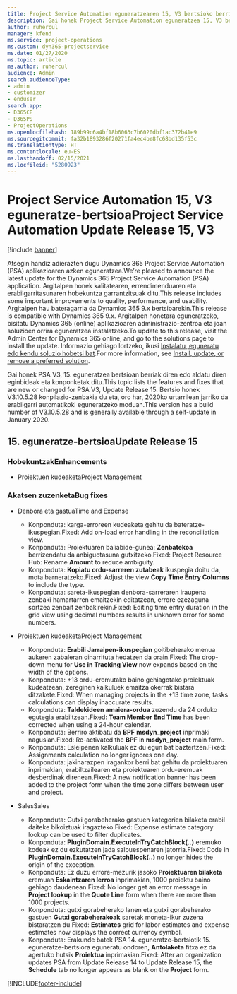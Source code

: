 ```yaml
---
title: Project Service Automation eguneratzearen 15, V3 bertsioko berrikuntzak edo aldaketak
description: Gai honek Project Service Automation eguneratzea 15, V3 bertsioko berritasunei buruzko informazioa ematen du.
author: ruhercul
manager: kfend
ms.service: project-operations
ms.custom: dyn365-projectservice
ms.date: 01/27/2020
ms.topic: article
ms.author: ruhercul
audience: Admin
search.audienceType:
- admin
- customizer
- enduser
search.app:
- D365CE
- D365PS
- ProjectOperations
ms.openlocfilehash: 189b99c6a4bf18b6063c7b6020dbf1ac372b41e9
ms.sourcegitcommit: fa32b1893286f20271fa4ec4be8fc68bd135f53c
ms.translationtype: HT
ms.contentlocale: eu-ES
ms.lasthandoff: 02/15/2021
ms.locfileid: "5280923"
---
```

# <a name="project-service-automation-update-release-15-v3"></a><span data-ttu-id="c52b7-103">Project Service Automation 15, V3 eguneratze-bertsioa</span><span class="sxs-lookup"><span data-stu-id="c52b7-103">Project Service Automation Update Release 15, V3</span></span>

[!include [banner](../includes/psa-now-project-operations.md)]

<span data-ttu-id="c52b7-104">Atsegin handiz adierazten dugu Dynamics 365 Project Service Automation (PSA) aplikazioaren azken eguneratzea.</span><span class="sxs-lookup"><span data-stu-id="c52b7-104">We’re pleased to announce the latest update for the Dynamics 365 Project Service Automation (PSA) application.</span></span> <span data-ttu-id="c52b7-105">Argitalpen honek kalitatearen, errendimenduaren eta erabilgarritasunaren hobekuntza garrantzitsuak ditu.</span><span class="sxs-lookup"><span data-stu-id="c52b7-105">This release includes some important improvements to quality, performance, and usability.</span></span> <span data-ttu-id="c52b7-106">Argitalpen hau bateragarria da Dynamics 365 9.x bertsioarekin.</span><span class="sxs-lookup"><span data-stu-id="c52b7-106">This release is compatible with Dynamics 365 9.x.</span></span> <span data-ttu-id="c52b7-107">Argitalpen honetara eguneratzeko, bisitatu Dynamics 365 (online) aplikazioaren administrazio-zentroa eta joan soluzioen orrira eguneratzea instalatzeko.</span><span class="sxs-lookup"><span data-stu-id="c52b7-107">To update to this release, visit the Admin Center for Dynamics 365 online, and go to the solutions page to install the update.</span></span> <span data-ttu-id="c52b7-108">Informazio gehiago lortzeko, ikusi [Instalatu, eguneratu edo kendu soluzio hobetsi bat](https://docs.microsoft.com/power-platform/admin/install-remove-preferred-solution).</span><span class="sxs-lookup"><span data-stu-id="c52b7-108">For more information, see [Install, update, or remove a preferred solution](https://docs.microsoft.com/power-platform/admin/install-remove-preferred-solution).</span></span>

<span data-ttu-id="c52b7-109">Gai honek PSA V3, 15. eguneratzea bertsioan berriak diren edo aldatu diren eginbideak eta konponketak ditu.</span><span class="sxs-lookup"><span data-stu-id="c52b7-109">This topic lists the features and fixes that are new or changed for PSA V3, Update Release 15.</span></span> <span data-ttu-id="c52b7-110">Bertsio honek V3.10.5.28 konpilazio-zenbakia du eta, oro har, 2020ko urtarrilean jarriko da erabilgarri automatikoki eguneratzeko moduan.</span><span class="sxs-lookup"><span data-stu-id="c52b7-110">This version has a build number of V3.10.5.28 and is generally available through a self-update in January 2020.</span></span>

## <a name="update-release-15"></a><span data-ttu-id="c52b7-111">15. eguneratze-bertsioa</span><span class="sxs-lookup"><span data-stu-id="c52b7-111">Update Release 15</span></span> 

### <a name="enhancements"></a><span data-ttu-id="c52b7-112">Hobekuntzak</span><span class="sxs-lookup"><span data-stu-id="c52b7-112">Enhancements</span></span>

- <span data-ttu-id="c52b7-113">Proiektuen kudeaketa</span><span class="sxs-lookup"><span data-stu-id="c52b7-113">Project Management</span></span>

### <a name="bug-fixes"></a><span data-ttu-id="c52b7-114">Akatsen zuzenketa</span><span class="sxs-lookup"><span data-stu-id="c52b7-114">Bug fixes</span></span>

- <span data-ttu-id="c52b7-115">Denbora eta gastua</span><span class="sxs-lookup"><span data-stu-id="c52b7-115">Time and Expense</span></span>

  - <span data-ttu-id="c52b7-116">Konponduta: karga-erroreen kudeaketa gehitu da bateratze-ikuspegian.</span><span class="sxs-lookup"><span data-stu-id="c52b7-116">Fixed: Add on-load error handling in the reconciliation view.</span></span>
  - <span data-ttu-id="c52b7-117">Konponduta: Proiektuaren baliabide-gunea: **Zenbatekoa** berrizendatu da anbiguotasuna gutxitzeko.</span><span class="sxs-lookup"><span data-stu-id="c52b7-117">Fixed: Project Resource Hub: Rename **Amount** to reduce ambiguity.</span></span>
  - <span data-ttu-id="c52b7-118">Konponduta: **Kopiatu ordu-sarreren zutabeak** ikuspegia doitu da, mota barneratzeko.</span><span class="sxs-lookup"><span data-stu-id="c52b7-118">Fixed: Adjust the view **Copy Time Entry Columns** to include the type.</span></span>
  - <span data-ttu-id="c52b7-119">Konponduta: sareta-ikuspegian denbora-sarreraren iraupena zenbaki hamartarren emaitzekin editatzean, errore ezezaguna sortzea zenbait zenbakirekin.</span><span class="sxs-lookup"><span data-stu-id="c52b7-119">Fixed: Editing time entry duration in the grid view using decimal numbers results in unknown error for some numbers.</span></span>

- <span data-ttu-id="c52b7-120">Proiektuen kudeaketa</span><span class="sxs-lookup"><span data-stu-id="c52b7-120">Project Management</span></span>

  - <span data-ttu-id="c52b7-121">Konponduta: **Erabili Jarraipen-ikuspegian** goitibeherako menua aukeren zabaleran oinarrituta hedatzen da orain.</span><span class="sxs-lookup"><span data-stu-id="c52b7-121">Fixed: The drop-down menu for **Use in Tracking View** now expands based on the width of the options.</span></span>
  - <span data-ttu-id="c52b7-122">Konponduta: +13 ordu-eremutako baino gehiagotako proiektuak kudeatzean, zereginen kalkuluek emaitza okerrak bistara ditzakete.</span><span class="sxs-lookup"><span data-stu-id="c52b7-122">Fixed: When managing projects in the +13 time zone, tasks calculations can display inaccurate results.</span></span>
  - <span data-ttu-id="c52b7-123">Konponduta: **Taldekideen amaiera-ordua** zuzendu da 24 orduko egutegia erabiltzean.</span><span class="sxs-lookup"><span data-stu-id="c52b7-123">Fixed: **Team Member End Time** has been corrected when using a 24-hour calendar.</span></span>
  - <span data-ttu-id="c52b7-124">Konponduta: Berriro aktibatu da **BPF** **msdyn_project** inprimaki nagusian.</span><span class="sxs-lookup"><span data-stu-id="c52b7-124">Fixed: Re-activated the **BPF** in **msdyn_project** main form.</span></span>
  - <span data-ttu-id="c52b7-125">Konponduta: Esleipenen kalkuluak ez du egun bat baztertzen.</span><span class="sxs-lookup"><span data-stu-id="c52b7-125">Fixed: Assignments calculation no longer ignores one day.</span></span>
  - <span data-ttu-id="c52b7-126">Konponduta: jakinarazpen iragankor berri bat gehitu da proiektuaren inprimakian, erabiltzailearen eta proiektuaren ordu-eremuak desberdinak direnean.</span><span class="sxs-lookup"><span data-stu-id="c52b7-126">Fixed: A new notification banner has been added to the project form when the time zone differs between user and project.</span></span>

- <span data-ttu-id="c52b7-127">Sales</span><span class="sxs-lookup"><span data-stu-id="c52b7-127">Sales</span></span>

  - <span data-ttu-id="c52b7-128">Konponduta: Gutxi gorabeherako gastuen kategorien bilaketa erabil daiteke bikoiztuak iragazteko.</span><span class="sxs-lookup"><span data-stu-id="c52b7-128">Fixed: Expense estimate category lookup can be used to filter duplicates.</span></span>
  - <span data-ttu-id="c52b7-129">Konponduta: **PluginDomain.ExecuteInTryCatchBlock(..)** eremuko kodeak ez du ezkutatzen jada salbuespenaren jatorria.</span><span class="sxs-lookup"><span data-stu-id="c52b7-129">Fixed: Code in **PluginDomain.ExecuteInTryCatchBlock(..)** no longer hides the origin of the exception.</span></span>
  - <span data-ttu-id="c52b7-130">Konponduta: Ez duzu errore-mezurik jasoko **Proiektuaren bilaketa** eremuan **Eskaintzaren lerroa** inprimakian, 1000 proiektu baino gehiago daudenean.</span><span class="sxs-lookup"><span data-stu-id="c52b7-130">Fixed: No longer get an error message in **Project lookup** in the **Quote Line** form when there are more than 1000 projects.</span></span>
  - <span data-ttu-id="c52b7-131">Konponduta: gutxi gorabeherako lanen eta gutxi gorabeherako gastuen **Gutxi gorabeherakoak** saretak moneta-ikur zuzena bistaratzen du.</span><span class="sxs-lookup"><span data-stu-id="c52b7-131">Fixed: **Estimates** grid for labor estimates and expense estimates now displays the correct currency symbol.</span></span>
  - <span data-ttu-id="c52b7-132">Konponduta: Erakunde batek PSA 14. eguneratze-bertsiotik 15. eguneratze-bertsiora eguneratu ondoren, **Antolaketa** fitxa ez da agertuko hutsik **Proiektua** inprimakian.</span><span class="sxs-lookup"><span data-stu-id="c52b7-132">Fixed: After an organization updates PSA from Update Release 14 to Update Release 15, the **Schedule** tab no longer appears as blank on the **Project** form.</span></span>


[!INCLUDE[footer-include](../includes/footer-banner.md)]